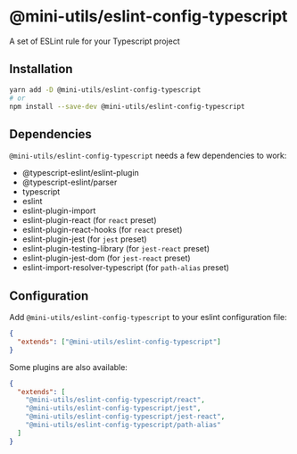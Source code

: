 # @mini-utils/eslint-config-typescript

A set of ESLint rule for your Typescript project

## Installation

```bash
yarn add -D @mini-utils/eslint-config-typescript
# or
npm install --save-dev @mini-utils/eslint-config-typescript
```

## Dependencies

`@mini-utils/eslint-config-typescript` needs a few dependencies to work:

- @typescript-eslint/eslint-plugin
- @typescript-eslint/parser
- typescript
- eslint
- eslint-plugin-import
- eslint-plugin-react (for `react` preset)
- eslint-plugin-react-hooks (for `react` preset)
- eslint-plugin-jest (for `jest` preset)
- eslint-plugin-testing-library (for `jest-react` preset)
- eslint-plugin-jest-dom (for `jest-react` preset)
- eslint-import-resolver-typescript (for `path-alias` preset)

## Configuration

Add `@mini-utils/eslint-config-typescript` to your eslint configuration file:

```json
{
  "extends": ["@mini-utils/eslint-config-typescript"]
}
```

Some plugins are also available:

```json
{
  "extends": [
    "@mini-utils/eslint-config-typescript/react",
    "@mini-utils/eslint-config-typescript/jest",
    "@mini-utils/eslint-config-typescript/jest-react",
    "@mini-utils/eslint-config-typescript/path-alias"
  ]
}
```

